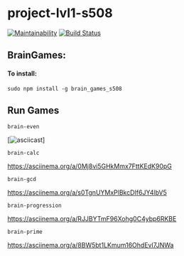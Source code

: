 # project-lvl1-s508

[![Maintainability](https://api.codeclimate.com/v1/badges/496837eb6a2823fbd1ef/maintainability)](https://codeclimate.com/github/rnik82/project-lvl1-s508/maintainability)
[![Build Status](https://travis-ci.com/rnik82/project-lvl1-s508.svg?branch=master)](https://travis-ci.com/rnik82/project-lvl1-s508)

## BrainGames:

#### To install:

	sudo npm install -g brain_games_s508

## Run Games

	brain-even

[![asciicast](https://asciinema.org/a/j8YiZ1ctiweqYZ0W6EjOc0lmk)]

	brain-calc

https://asciinema.org/a/0Mj8vi5GHkMmx7FttKEdK90pG

	brain-gcd

https://asciinema.org/a/s0TgnUYMxPlBkcDIf6JY4lbV5

	brain-progression

https://asciinema.org/a/RJJBYTmF96Xohg0C4ybp6RKBE

	brain-prime

https://asciinema.org/a/8BW5bt1LKmum16OhdEvl7JNWa

